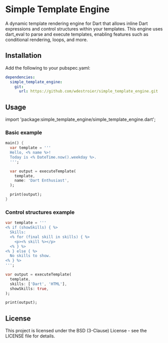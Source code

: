 # Simple Template Engine

A dynamic template rendering engine for Dart that allows inline Dart expressions and control structures within your templates. This engine uses dart_eval to parse and execute templates, enabling features such as conditional rendering, loops, and more.

## Installation

Add the following to your pubspec.yaml:
```yaml
dependencies:
  simple_template_engine:
    git:
      url: https://github.com/wdestroier/simple_template_engine.git

```

## Usage
import 'package:simple_template_engine/simple_template_engine.dart';

### Basic example
```dart
main() {
  var template = '''
  Hello, <% name %>!
  Today is <% DateTime.now().weekday %>.
  ''';

  var output = executeTemplate(
    template,
    name: 'Dart Enthusiast',
  );

  print(output);
}
```

### Control structures example

```dart
var template = '''
<% if (showSkills) { %>
  Skills:
  <% for (final skill in skills) { %>
    <p><% skill %></p>
  <% } %>
<% } else { %>
  No skills to show.
<% } %>
''';

var output = executeTemplate(
  template,
  skills: ['Dart', 'HTML'],
  showSkills: true,
);

print(output);
```

## License

This project is licensed under the BSD (3-Clause) License - see the LICENSE file for details.